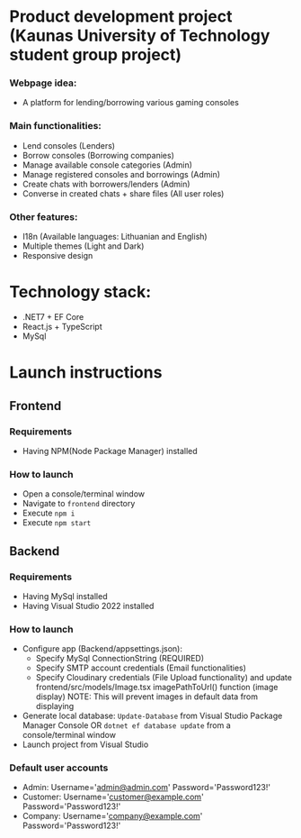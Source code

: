 # Product development project (Kaunas University of Technology student group project)
### Webpage idea:
- A platform for lending/borrowing various gaming consoles
### Main functionalities: 
- Lend consoles (Lenders)
- Borrow consoles (Borrowing companies)
- Manage available console categories (Admin)
- Manage registered consoles and borrowings (Admin)
- Create chats with borrowers/lenders (Admin)
- Converse in created chats + share files (All user roles)
### Other features:
- I18n (Available languages: Lithuanian and English)
- Multiple themes (Light and Dark)
- Responsive design  
# Technology stack:
- .NET7 + EF Core
- React.js + TypeScript
- MySql
# Launch instructions
## Frontend
### Requirements
- Having NPM(Node Package Manager) installed
### How to launch
- Open a console/terminal window
- Navigate to `frontend` directory
- Execute `npm i`
- Execute `npm start` 
## Backend
### Requirements
- Having MySql installed
- Having Visual Studio 2022 installed
### How to launch
- Configure app (Backend/appsettings.json):
  - Specify MySql ConnectionString (REQUIRED)
  - Specify SMTP account credentials (Email functionalities)
  - Specify Cloudinary credentials (File Upload functionality) and update frontend/src/models/Image.tsx imagePathToUrl() function (image display)
    NOTE: This will prevent images in default data from displaying
- Generate local database:
  `Update-Database` from Visual Studio Package Manager Console OR `dotnet ef database update` from a console/terminal window
- Launch project from Visual Studio

### Default user accounts
- Admin: Username='admin@admin.com' Password='Password123!'
- Customer: Username='customer@example.com' Password='Password123!'
- Company: Username='company@example.com' Password='Password123!'
